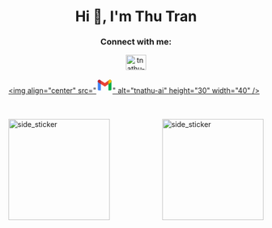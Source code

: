 

<!--
**tnathu-ai/tnathu-ai** is a ✨ _special_ ✨ repository because its `README.md` (this file) appears on your GitHub profile.

Here are some ideas to get you started:

- 🔭 I’m currently working on ...
- 🌱 I’m currently learning ...
- 👯 I’m looking to collaborate on ...
- 🤔 I’m looking for help with ...
- 💬 Ask me about ...
- 📫 How to reach me: ...
- 😄 Pronouns: ...
- ⚡ Fun fact: ...
-->


<h1 align="center">Hi 👋, I'm Thu Tran</h1>

<h3 align="center">Connect with me:</h3>
<p align="center">
<a href="https://www.youtube.com/channel/UC9PFz9W7OKgSuqV7nQVg21w" target="blank"><img align="center" src="https://raw.githubusercontent.com/rahuldkjain/github-profile-readme-generator/master/src/images/icons/Social/youtube.svg" alt="tnathu-ai" height="30" width="40" /></a>
  
<a href="ngocanhthu20102002@gmail.com" target="blank"><img align="center" src="<?xml version="1.0" ?><svg data-name="Layer 1" height="32" id="Layer_1" viewBox="0 0 32 32" width="32" xmlns="http://www.w3.org/2000/svg"><path d="M16.58,19.1068l-12.69-8.0757A3,3,0,0,1,7.1109,5.97l9.31,5.9243L24.78,6.0428A3,3,0,0,1,28.22,10.9579Z" fill="#ea4435"/><path d="M25.5,5.5h4a0,0,0,0,1,0,0v18a3,3,0,0,1-3,3h0a3,3,0,0,1-3-3V7.5a2,2,0,0,1,2-2Z" fill="#00ac47" transform="translate(53.0001 32.0007) rotate(180)"/><path d="M29.4562,8.0656c-.0088-.06-.0081-.1213-.0206-.1812-.0192-.0918-.0549-.1766-.0823-.2652a2.9312,2.9312,0,0,0-.0958-.2993c-.02-.0475-.0508-.0892-.0735-.1354A2.9838,2.9838,0,0,0,28.9686,6.8c-.04-.0581-.09-.1076-.1342-.1626a3.0282,3.0282,0,0,0-.2455-.2849c-.0665-.0647-.1423-.1188-.2146-.1771a3.02,3.02,0,0,0-.24-.1857c-.0793-.0518-.1661-.0917-.25-.1359-.0884-.0461-.175-.0963-.267-.1331-.0889-.0358-.1837-.0586-.2766-.0859s-.1853-.06-.2807-.0777a3.0543,3.0543,0,0,0-.357-.036c-.0759-.0053-.1511-.0186-.2273-.018a2.9778,2.9778,0,0,0-.4219.0425c-.0563.0084-.113.0077-.1689.0193a33.211,33.211,0,0,0-.5645.178c-.0515.022-.0966.0547-.1465.0795A2.901,2.901,0,0,0,23.5,8.5v5.762l4.72-3.3043a2.8878,2.8878,0,0,0,1.2359-2.8923Z" fill="#ffba00"/><path d="M5.5,5.5h0a3,3,0,0,1,3,3v18a0,0,0,0,1,0,0h-4a2,2,0,0,1-2-2V8.5a3,3,0,0,1,3-3Z" fill="#4285f4"/><path d="M2.5439,8.0656c.0088-.06.0081-.1213.0206-.1812.0192-.0918.0549-.1766.0823-.2652A2.9312,2.9312,0,0,1,2.7426,7.32c.02-.0475.0508-.0892.0736-.1354A2.9719,2.9719,0,0,1,3.0316,6.8c.04-.0581.09-.1076.1342-.1626a3.0272,3.0272,0,0,1,.2454-.2849c.0665-.0647.1423-.1188.2147-.1771a3.0005,3.0005,0,0,1,.24-.1857c.0793-.0518.1661-.0917.25-.1359A2.9747,2.9747,0,0,1,4.3829,5.72c.089-.0358.1838-.0586.2766-.0859s.1853-.06.2807-.0777a3.0565,3.0565,0,0,1,.357-.036c.076-.0053.1511-.0186.2273-.018a2.9763,2.9763,0,0,1,.4219.0425c.0563.0084.113.0077.169.0193a2.9056,2.9056,0,0,1,.286.0888,2.9157,2.9157,0,0,1,.2785.0892c.0514.022.0965.0547.1465.0795a2.9745,2.9745,0,0,1,.3742.21A2.9943,2.9943,0,0,1,8.5,8.5v5.762L3.78,10.9579A2.8891,2.8891,0,0,1,2.5439,8.0656Z" fill="#c52528"/></svg>" alt="tnathu-ai" height="30" width="40" /></a>
</p>


<br><br>
<img width=200px height=200px alt="side_sticker" src="https://media.giphy.com/media/TEnXkcsHrP4YedChhA/giphy.gif" />
<img align="right" width=200px height=200px alt="side_sticker" src="https://media.giphy.com/media/TEnXkcsHrP4YedChhA/giphy.gif" />


